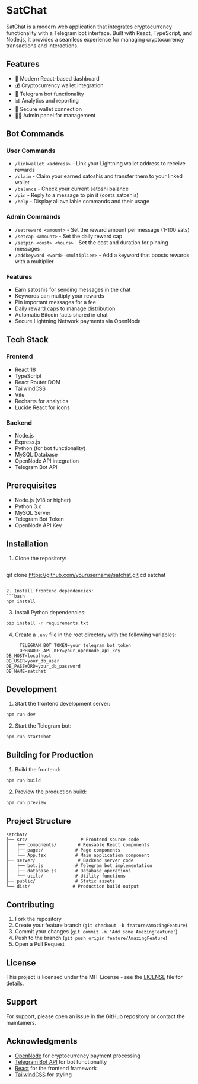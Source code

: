 # SatChat

SatChat is a modern web application that integrates cryptocurrency functionality with a Telegram bot interface. Built with React, TypeScript, and Node.js, it provides a seamless experience for managing cryptocurrency transactions and interactions.

## Features

- 🚀 Modern React-based dashboard
- 💰 Cryptocurrency wallet integration
- 🤖 Telegram bot functionality
- 📊 Analytics and reporting
- 🔐 Secure wallet connection
- 👨‍💼 Admin panel for management

## Bot Commands

### User Commands
- `/linkwallet <address>` - Link your Lightning wallet address to receive rewards
- `/claim` - Claim your earned satoshis and transfer them to your linked wallet
- `/balance` - Check your current satoshi balance
- `/pin` - Reply to a message to pin it (costs satoshis)
- `/help` - Display all available commands and their usage

### Admin Commands
- `/setreward <amount>` - Set the reward amount per message (1-100 sats)
- `/setcap <amount>` - Set the daily reward cap
- `/setpin <cost> <hours>` - Set the cost and duration for pinning messages
- `/addkeyword <word> <multiplier>` - Add a keyword that boosts rewards with a multiplier

### Features
- Earn satoshis for sending messages in the chat
- Keywords can multiply your rewards
- Pin important messages for a fee
- Daily reward caps to manage distribution
- Automatic Bitcoin facts shared in chat
- Secure Lightning Network payments via OpenNode

## Tech Stack

### Frontend
- React 18
- TypeScript
- React Router DOM
- TailwindCSS
- Vite
- Recharts for analytics
- Lucide React for icons

### Backend
- Node.js
- Express.js
- Python (for bot functionality)
- MySQL Database
- OpenNode API integration
- Telegram Bot API

## Prerequisites

- Node.js (v18 or higher)
- Python 3.x
- MySQL Server
- Telegram Bot Token
- OpenNode API Key

## Installation

1. Clone the repository:
   ```bash
git clone https://github.com/yourusername/satchat.git
cd satchat
   ```

2. Install frontend dependencies:
   ```bash
   npm install
   ```

3. Install Python dependencies:
```bash
pip install -r requirements.txt
```

4. Create a `.env` file in the root directory with the following variables:
```env
     TELEGRAM_BOT_TOKEN=your_telegram_bot_token
     OPENNODE_API_KEY=your_opennode_api_key
DB_HOST=localhost
DB_USER=your_db_user
DB_PASSWORD=your_db_password
DB_NAME=satchat
```

## Development

1. Start the frontend development server:
```bash
npm run dev
```

2. Start the Telegram bot:
```bash
npm run start:bot
```

## Building for Production

1. Build the frontend:
```bash
npm run build
```

2. Preview the production build:
```bash
npm run preview
```

## Project Structure

```
satchat/
├── src/                    # Frontend source code
│   ├── components/        # Reusable React components
│   ├── pages/            # Page components
│   └── App.tsx           # Main application component
├── server/                # Backend server code
│   ├── bot.js            # Telegram bot implementation
│   ├── database.js       # Database operations
│   └── utils/            # Utility functions
├── public/               # Static assets
└── dist/                # Production build output
```

## Contributing

1. Fork the repository
2. Create your feature branch (`git checkout -b feature/AmazingFeature`)
3. Commit your changes (`git commit -m 'Add some AmazingFeature'`)
4. Push to the branch (`git push origin feature/AmazingFeature`)
5. Open a Pull Request

## License

This project is licensed under the MIT License - see the [LICENSE](LICENSE) file for details.

## Support

For support, please open an issue in the GitHub repository or contact the maintainers.

## Acknowledgments

- [OpenNode](https://www.opennode.com/) for cryptocurrency payment processing
- [Telegram Bot API](https://core.telegram.org/bots/api) for bot functionality
- [React](https://reactjs.org/) for the frontend framework
- [TailwindCSS](https://tailwindcss.com/) for styling
